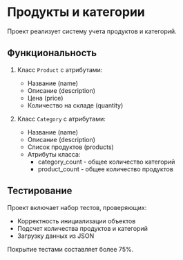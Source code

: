 # Продукты и категории

Проект реализует систему учета продуктов и категорий.

## Функциональность

1. Класс `Product` с атрибутами:
   - Название (name)
   - Описание (description)
   - Цена (price)
   - Количество на складе (quantity)

2. Класс `Category` с атрибутами:
   - Название (name)
   - Описание (description)
   - Список продуктов (products)
   - Атрибуты класса:
     - category_count - общее количество категорий
     - product_count - общее количество продуктов

## Тестирование

Проект включает набор тестов, проверяющих:
- Корректность инициализации объектов
- Подсчет количества продуктов и категорий
- Загрузку данных из JSON

Покрытие тестами составляет более 75%.
 